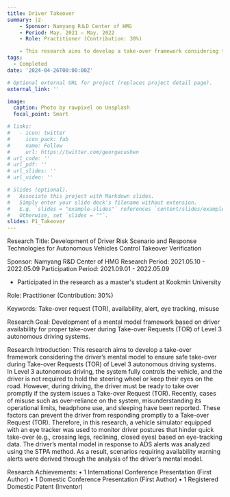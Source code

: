 ```yaml
---
title: Driver Takeover
summary: |2-
    - Sponsor: Namyang R＆D Center of HMG
    - Period: May. 2021 – May. 2022
    - Role: Practitioner (Contribution: 30%)

    - This research aims to develop a take-over framework considering the driver’s mental model to ensure safe take-over during Take-over Requests (TOR) of Level 3 autonomous driving systems. (detail)
tags:
  - Completed
date: '2024-04-26T00:00:00Z'

# Optional external URL for project (replaces project detail page).
external_link: ''

image:
  caption: Photo by rawpixel on Unsplash
  focal_point: Smart

# links:
#   - icon: twitter
#     icon_pack: fab
#     name: Follow
#     url: https://twitter.com/georgecushen
# url_code: ''
# url_pdf: ''
# url_slides: ''
# url_video: ''

# Slides (optional).
#   Associate this project with Markdown slides.
#   Simply enter your slide deck's filename without extension.
#   E.g. `slides = "example-slides"` references `content/slides/example-slides.md`.
#   Otherwise, set `slides = ""`.
slides: P1_Takeover
---
```

Research Title: Development of Driver Risk Scenario and Response Technologies for Autonomous Vehicles Control Takeover Verification

Sponsor: Namyang R&D Center of HMG
Research Period: 2021.05.10 - 2022.05.09
Participation Period: 2021.09.01 - 2022.05.09
 * Participated in the research as a master's student at Kookmin University

Role: Practitioner (Contribution: 30%)

Keywords: Take-over request (TOR), availability, alert, eye tracking, misuse

Research Goal: Development of a mental model framework based on driver availability for proper take-over during Take-over Requests (TOR) of Level 3 autonomous driving systems.

Research Introduction:
This research aims to develop a take-over framework considering the driver’s mental model to ensure safe take-over during Take-over Requests (TOR) of Level 3 autonomous driving systems.
In Level 3 autonomous driving, the system fully controls the vehicle, and the driver is not required to hold the steering wheel or keep their eyes on the road. However, during driving, the driver must be ready to take over promptly if the system issues a Take-over Request (TOR).
Recently, cases of misuse such as over-reliance on the system, misunderstanding its operational limits, headphone use, and sleeping have been reported.
These factors can prevent the driver from responding promptly to a Take-over Request (TOR).
Therefore, in this research, a vehicle simulator equipped with an eye tracker was used to monitor driver postures that hinder quick take-over (e.g., crossing legs, reclining, closed eyes) based on eye-tracking data.
The driver’s mental model in response to ADS alerts was analyzed using the STPA method.
As a result, scenarios requiring availability warning alerts were derived through the analysis of the driver’s mental model.

Research Achievements:
• 1 International Conference Presentation (First Author)
• 1 Domestic Conference Presentation (First Author)
• 1 Registered Domestic Patent (Inventor)